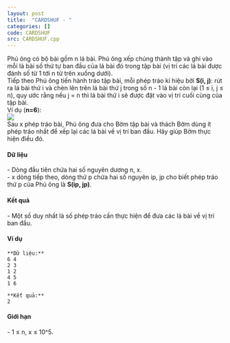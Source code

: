 ```yaml
---
layout: post
title:  "CARDSHUF - "
categories: []
code: CARDSHUF
src: CARDSHUF.cpp
---
```








Phú ông có bộ bài gồm n lá bài. Phú ông xếp chúng thành tập và ghi vào mỗi lá bài số thứ tự ban đầu của lá bài đó trong tập bài (vị trí các lá bài được đánh số từ 1 tới n từ trên xuống dưới).  
Tiếp theo Phú ông tiến hành tráo tập bài, mỗi phép tráo kí hiệu bởi **S(i, j)**: rút ra lá bài thứ i và chèn lên trên lá bài thứ j trong số n - 1 lá bài còn lại (1 ≤ i, j ≤ n), quy ước rằng nếu j = n thì lá bài thứ i sẽ được đặt vào vị trí cuối cùng của tập bài.  
Ví dụ (**n=6**):  
![](../../../content/anhdq:cardshuf_sample.jpg)  
Sau x phép tráo bài, Phú ông đưa cho Bờm tập bài và thách Bờm dùng ít phép tráo nhất để xếp lại các lá bài về vị trí ban đầu. Hãy giúp Bờm thực hiện điều đó.

#### Dữ liệu

\- Dòng đầu tiên chứa hai số nguyên dương n, x.  
\- x dòng tiếp theo, dòng thứ p chứa hai số nguyên ip, jp cho biết phép tráo thứ p của Phú ông là **S(ip, jp)**.

#### Kết quả

\- Một số duy nhất là số phép tráo cần thực hiện để đưa các lá bài về vị trí ban đầu.

#### Ví dụ

```
**Dữ liệu:**  
6 4  
2 3  
1 2  
4 5  
1 6  
  
**Kết quả:**  
2  

```

#### Giới hạn

\- 1 ≤ n, x ≤ 10^5.

<!--more-->

